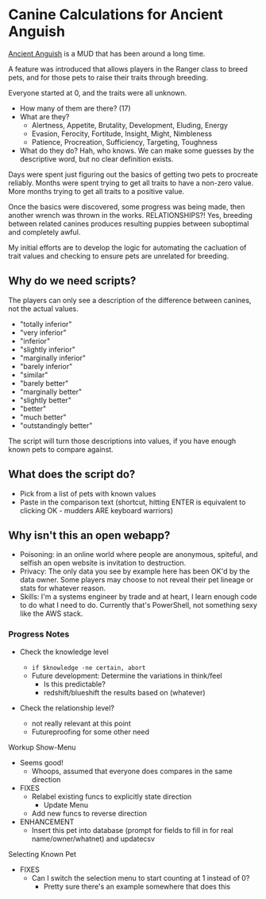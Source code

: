 # Canine Calculations for Ancient Anguish

[Ancient Anguish](http://www.anguish.org) is a MUD that has been around a long time.

A feature was introduced that allows players in the Ranger class to breed pets, and for those pets to raise their traits through breeding.

Everyone started at 0, and the traits were all unknown.  
- How many of them are there? (17)
- What are they?
  - Alertness, Appetite, Brutality, Development, Eluding, Energy
  - Evasion, Ferocity, Fortitude, Insight, Might, Nimbleness
  - Patience, Procreation, Sufficiency, Targeting, Toughness
- What do they do? Hah, who knows.  We can make some guesses by the descriptive word, but no clear definition exists.

Days were spent just figuring out the basics of getting two pets to procreate reliably.
Months were spent trying to get all traits to have a non-zero value.
More months trying to get all traits to a positive value.

Once the basics were discovered, some progress was being made, then another wrench was thrown in the works. 
RELATIONSHIPS?!  Yes, breeding between related canines produces resulting puppies between suboptimal and completely awful.

My initial efforts are to develop the logic for automating the cacluation of trait values and checking to ensure pets are unrelated for breeding.
## Why do we need scripts?
The players can only see a description of the difference between canines, not the actual values.
- "totally inferior"
- "very inferior"
- "inferior"
- "slightly inferior"
- "marginally inferior"
- "barely inferior"
- "similar"
- "barely better"
- "marginally better"
- "slightly better"
- "better"
- "much better"
- "outstandingly better"

The script will turn those descriptions into values, if you have enough known pets to compare against.

## What does the script do?
- Pick from a list of pets with known values
- Paste in the comparison text (shortcut, hitting ENTER is equivalent to clicking OK - mudders ARE keyboard warriors)
## Why isn't this an open webapp?
- Poisoning: in an online world where people are anonymous, spiteful, and selfish an open website is invitation to destruction.
- Privacy: The only data you see by example here has been OK'd by the data owner.  Some players may choose to not reveal their pet lineage or stats for whatever reason.
- Skills: I'm a systems engineer by trade and at heart, I learn enough code to do what I need to do.  Currently that's PowerShell, not something sexy like the AWS stack.

### Progress Notes

- Check the knowledge level

  - `if $knowledge -ne certain, abort`
  - Future development: Determine the variations in think/feel
    - Is this predictable?
    - redshift/blueshift the results based on (whatever)

- Check the relationship level?
  - not really relevant at this point
  - Futureproofing for some other need

Workup Show-Menu

- Seems good!
  - Whoops, assumed that everyone does compares in the same direction
- FIXES
  - Relabel existing funcs to explicitly state direction
    - Update Menu
  - Add new funcs to reverse direction
- ENHANCEMENT
  - Insert this pet into database (prompt for fields to fill in for real name/owner/whatnet) and updatecsv


Selecting Known Pet
- FIXES
  - Can I switch the selection menu to start counting at 1 instead of 0?
    - Pretty sure there's an example somewhere that does this
